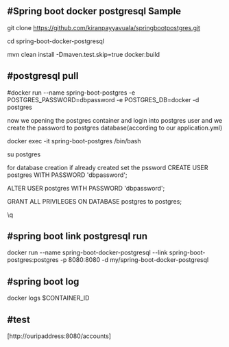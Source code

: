 #Spring boot docker postgresql Sample
-------------------------------------

git clone https://github.com/kiranpayyavuala/springbootpostgres.git

cd spring-boot-docker-postgresql


mvn clean install -Dmaven.test.skip=true docker:build

#postgresql pull 
----------------

#docker run --name spring-boot-postgres -e POSTGRES_PASSWORD=dbpassword -e POSTGRES_DB=docker -d postgres


now we opening the postgres container and login into postgres user and we create the password to postgres database(according to our application.yml)

docker exec -it spring-boot-postgres /bin/bash

su postgres

for database creation if already created set the pssword
CREATE USER postgres WITH PASSWORD 'dbpassword';

ALTER USER postgres WITH PASSWORD 'dbpassword';

GRANT ALL PRIVILEGES ON DATABASE postgres to postgres;

\q

#spring boot link postgresql run
--------------------------------

docker run --name spring-boot-docker-postgresql --link spring-boot-postgres:postgres -p 8080:8080 -d my/spring-boot-docker-postgresql

#spring boot log
----------------

docker logs $CONTAINER_ID 


#test
-----
[http://ouripaddress:8080/accounts]
